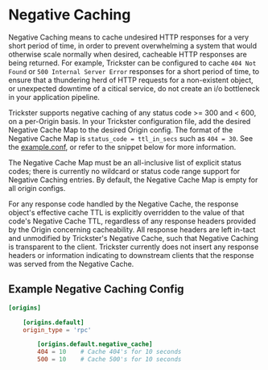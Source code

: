 # Negative Caching

Negative Caching means to cache undesired HTTP responses for a very short period of time, in order to prevent overwhelming a system that would otherwise scale normally when desired, cacheable HTTP responses are being returned. For example, Trickster can be configured to cache `404 Not Found` or `500 Internal Server Error` responses for a short period of time, to ensure that a thundering herd of HTTP requests for a non-existent object, or unexpected downtime of a citical service, do not create an i/o bottleneck in your application pipeline.

Trickster supports negative caching of any status code >= 300 and < 600, on a per-Origin basis. In your Trickster configuration file, add the desired Negative Cache Map to the desired Origin config. The format of the Negative Cache Map is `status_code = ttl_in_secs` such as `404 = 30`. See the [example.conf](../cmd/trickster/conf/example.conf), or refer to the snippet below for more information.

The Negative Cache Map must be an all-inclusive list of explicit status codes; there is currently no wildcard or status code range support for Negative Caching entries. By default, the Negative Cache Map is empty for all origin configs.

For any response code handled by the Negative Cache, the response object's effective cache TTL is explicitly overridden to the value of that code's Negative Cache TTL, regardless of any response headers provided by the Origin concerning cacheability. All response headers are left in-tact and unmodified by Trickster's Negative Cache, such that Negative Caching is transparent to the client. Trickster currently does not insert any response headers or information indicating to downstream clients that the response was served from the Negative Cache.

## Example Negative Caching Config

```toml
[origins]

    [origins.default]
    origin_type = 'rpc'

        [origins.default.negative_cache]
        404 = 10    # Cache 404's for 10 seconds
        500 = 10    # Cache 500's for 10 seconds
```
